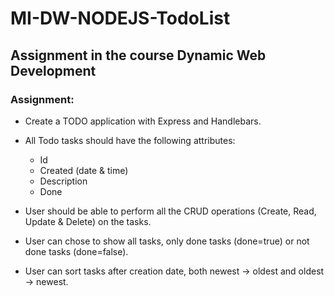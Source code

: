 # MI-DW-NODEJS-TodoList

## Assignment in the course Dynamic Web Development

### Assignment: 
- Create a TODO application with Express and Handlebars.
- All Todo tasks should have the following attributes:
	-  Id
	-  Created (date & time)
	-   Description
	-   Done
- User should be able to perform all the CRUD operations (Create, Read, Update & Delete) on the tasks.

- User can chose to show all tasks, only done tasks (done=true) or not done tasks (done=false).
- User can sort tasks after creation date, both newest → oldest and oldest → newest.

